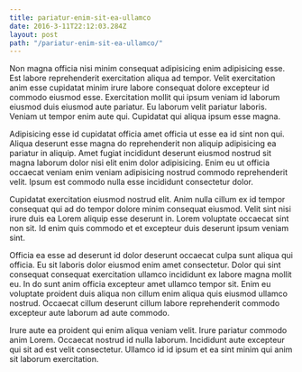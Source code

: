 ```yaml
---
title: pariatur-enim-sit-ea-ullamco
date: 2016-3-11T22:12:03.284Z
layout: post
path: "/pariatur-enim-sit-ea-ullamco/"
---
```


Non magna officia nisi minim consequat adipisicing enim adipisicing esse. Est labore reprehenderit exercitation aliqua ad tempor. Velit exercitation anim esse cupidatat minim irure labore consequat dolore excepteur id commodo eiusmod esse. Exercitation mollit qui ipsum veniam id laborum eiusmod duis eiusmod aute pariatur. Eu laborum velit pariatur laboris. Veniam ut tempor enim aute qui. Cupidatat qui aliqua ipsum esse magna.

Adipisicing esse id cupidatat officia amet officia ut esse ea id sint non qui. Aliqua deserunt esse magna do reprehenderit non aliquip adipisicing ea pariatur in aliquip. Amet fugiat incididunt deserunt eiusmod nostrud sit magna laborum dolor nisi elit enim dolor adipisicing. Enim eu ut officia occaecat veniam enim veniam adipisicing nostrud commodo reprehenderit velit. Ipsum est commodo nulla esse incididunt consectetur dolor.

Cupidatat exercitation eiusmod nostrud elit. Anim nulla cillum ex id tempor consequat qui ad do tempor dolore minim consequat eiusmod. Velit sint nisi irure duis ea Lorem aliquip esse deserunt in. Lorem voluptate occaecat sint non sit. Id enim quis commodo et et excepteur duis deserunt ipsum veniam sint.

Officia ea esse ad deserunt id dolor deserunt occaecat culpa sunt aliqua qui officia. Eu sit laboris dolor eiusmod enim amet consectetur. Dolor qui sint consequat consequat exercitation ullamco incididunt ex labore magna mollit eu. In do sunt anim officia excepteur amet ullamco tempor sit. Enim eu voluptate proident duis aliqua non cillum enim aliqua quis eiusmod ullamco nostrud. Occaecat cillum deserunt cillum labore reprehenderit commodo excepteur aute laborum ad aute commodo.

Irure aute ea proident qui enim aliqua veniam velit. Irure pariatur commodo anim Lorem. Occaecat nostrud id nulla laborum. Incididunt aute excepteur qui sit ad est velit consectetur. Ullamco id id ipsum et ea sint minim qui anim sit laborum exercitation.